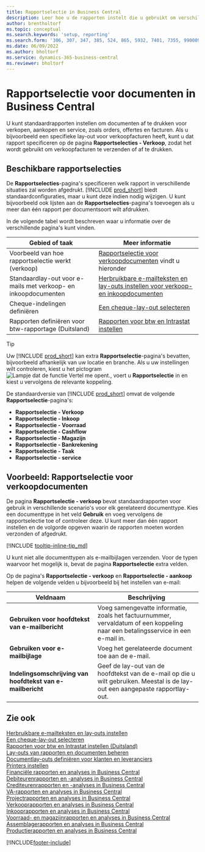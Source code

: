 ```yaml
---
title: Rapportselectie in Business Central
description: Leer hoe u de rapporten instelt die u gebruikt om verschillende soorten documenten af te drukken in Business Central.
author: brentholtorf
ms.topic: conceptual
ms.search.keywords: 'setup, reporting'
ms.search.form: '306, 307, 347, 385, 524, 865, 5932, 7401, 7355, 99000917'
ms.date: 06/09/2022
ms.author: bholtorf
ms.service: dynamics-365-business-central
ms.reviewer: bholtorf
---
```

# Rapportselectie voor documenten in Business Central

U kunt standaardrapporten instellen om documenten af te drukken voor verkopen, aankopen en service, zoals orders, offertes en facturen. Als u bijvoorbeeld een specifieke lay-out voor verkoopfacturen heeft, kunt u dat rapport specificeren op de pagina **Rapportselecties - Verkoop**, zodat het wordt gebruikt om verkoopfacturen te verzenden of af te drukken.  

## Beschikbare rapportselecties

De **Rapportselecties**-pagina's specificeren welk rapport in verschillende situaties zal worden afgedrukt. [!INCLUDE [prod_short](includes/prod_short.md)] biedt standaardconfiguraties, maar u kunt deze indien nodig wijzigen. U kunt bijvoorbeeld ook lijsten aan de **Rapportselecties**-pagina's toevoegen als u meer dan één rapport per documentsoort wilt afdrukken. 

In de volgende tabel wordt beschreven waar u informatie over de verschillende pagina's kunt vinden.  

|Gebied of taak  |Meer informatie|
|--------------|----------|
|Voorbeeld van hoe rapportselectie werkt (verkoop)|[Rapportselectie voor verkoopdocumenten](#example-report-selection-for-sales-documents) vindt u hieronder|
|Standaardlay-out voor e-mails met verkoop- en inkoopdocumenten  |[Herbruikbare e-mailteksten en lay-outs instellen voor verkoop- en inkoopdocumenten](admin-how-setup-email.md#set-up-reusable-email-texts-and-layouts) |
|Cheque-indelingen definiëren     |[Een cheque-lay-out selecteren](finance-how-define-check-layouts.md) |
|Rapporten definiëren voor btw-rapportage (Duitsland)|[Rapporten voor btw en Intrastat instellen](LocalFunctionality/Germany/how-to-set-up-reports-for-vat-and-intrastat.md) |

> [!TIP]
> Uw [!INCLUDE [prod_short](includes/prod_short.md)] kan extra **Rapportselectie**-pagina's bevatten, bijvoorbeeld afhankelijk van uw locatie en branche. Als u uw instellingen wilt controleren, kiest u het pictogram ![Lampje dat de functie Vertel me opent.](media/ui-search/search_small.png "Vertel me wat u wilt doen"), voert u **Rapportselectie** in en kiest u vervolgens de relevante koppeling.

De standaardversie van [!INCLUDE [prod_short](includes/prod_short.md)] omvat de volgende **Rapportselectie**-pagina's:

* **Rapportselectie - Verkoop**  
* **Rapportselectie - Inkoop**  
* **Rapportselectie - Voorraad**  
* **Rapportselectie - Cashflow**  
* **Rapportselectie - Magazijn**  
* **Rapportselectie - Bankrekening**  
* **Rapportselectie - Taak**  
* **Rapportselectie - service**

## Voorbeeld: Rapportselectie voor verkoopdocumenten

De pagina **Rapportselectie - verkoop** bevat standaardrapporten voor gebruik in verschillende scenario's voor elk gerelateerd documenttype. Kies een documenttype in het veld **Gebruik** en voeg vervolgens de rapportselectie toe of controleer deze. U kunt meer dan één rapport instellen en de volgorde opgeven waarin de rapporten moeten worden verzonden of afgedrukt.  

[!INCLUDE [tooltip-inline-tip_md](includes/tooltip-inline-tip_md.md)]

U kunt niet alle documenttypen als e-mailbijlagen verzenden. Voor de typen waarvoor het mogelijk is, bevat de pagina **Rapportselectie** extra velden.  

Op de pagina's **Rapportselectie - verkoop** en **Rapportselectie - aankoop** helpen de volgende velden u bijvoorbeeld bij het instellen van e-mail:

|Veldnaam |Beschrijving  |
|-----------|-------------|
|**Gebruiken voor hoofdtekst van e-mailbericht**| Voeg samengevatte informatie, zoals het factuurnummer, vervaldatum of een koppeling naar een betalingsservice in een e-mail in.        |
|**Gebruiken voor e-mailbijlage**| Voeg het gerelateerde document toe aan de e-mail.|
|**Indelingsomschrijving van hoofdtekst van e-mailbericht**|Geef de lay-out van de hoofdtekst van de e-mail op die u wilt gebruiken. Meestal is de lay-out een aangepaste rapportlay-out. |

## Zie ook

[Herbruikbare e-mailteksten en lay-outs instellen](admin-how-setup-email.md#set-up-reusable-email-texts-and-layouts)  
[Een cheque-lay-out selecteren](finance-how-define-check-layouts.md)  
[Rapporten voor btw en Intrastat instellen (Duitsland)](LocalFunctionality/Germany/how-to-set-up-reports-for-vat-and-intrastat.md)  
[Lay-outs van rapporten en documenten beheren](ui-manage-report-layouts.md)  
[Documentlay-outs definiëren voor klanten en leveranciers](ui-define-customer-vendor-document-layouts.md)  
[Printers instellen](ui-specify-printer-selection-reports.md)  
[Financiële rapporten en analyses in Business Central](finance-reports.md)  
[Debiteurenrapporten en -analyses in Business Central](receivables-reports.md)  
[Crediteurenrapporten en -analyses in Business Central](payables-reports.md)  
[VA-rapporten en analyses in Business Central](fa-reports.md)  
[Projectrapporten en analyses in Business Central](project-reports.md)  
[Verkooprapporten en analyses in Business Central](sales-reports.md)  
[Inkooprapporten en analyses in Business Central](purchase-reports.md)  
[Voorraad- en magazijnrapporten en analyses in Business Central](inventory-WMS-reports.md)  
[Assemblagerapporten en analyses in Business Central](assembly-reports.md)  
[Productierapporten en analyses in Business Central](production-reports.md)  

[!INCLUDE[footer-include](includes/footer-banner.md)]
